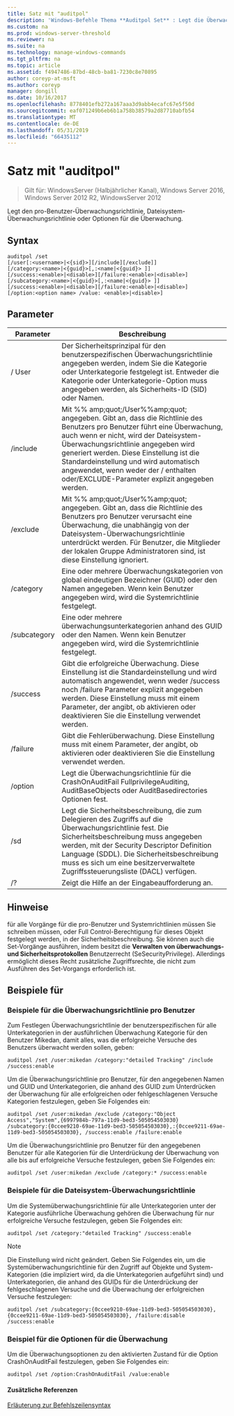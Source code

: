 ```yaml
---
title: Satz mit "auditpol"
description: 'Windows-Befehle Thema **Auditpol Set** : Legt die Überwachungsrichtlinie pro Benutzer, die Dateisystem-Überwachungsrichtlinie oder Optionen für die Überwachung.'
ms.custom: na
ms.prod: windows-server-threshold
ms.reviewer: na
ms.suite: na
ms.technology: manage-windows-commands
ms.tgt_pltfrm: na
ms.topic: article
ms.assetid: f4947486-87bd-48cb-ba81-7230c8e70895
author: coreyp-at-msft
ms.author: coreyp
manager: dongill
ms.date: 10/16/2017
ms.openlocfilehash: 8778401efb272a167aaa3d9abb4ecafc67e5f50d
ms.sourcegitcommit: eaf071249b6eb6b1a758b38579a2d87710abfb54
ms.translationtype: MT
ms.contentlocale: de-DE
ms.lasthandoff: 05/31/2019
ms.locfileid: "66435112"
---
```

# <a name="auditpol-set"></a>Satz mit "auditpol"

>Gilt für: WindowsServer (Halbjährlicher Kanal), Windows Server 2016, Windows Server 2012 R2, WindowsServer 2012

Legt den pro-Benutzer-Überwachungsrichtlinie, Dateisystem-Überwachungsrichtlinie oder Optionen für die Überwachung.

## <a name="syntax"></a>Syntax
```
auditpol /set
[/user[:<username>|<{sid}>][/include][/exclude]]
[/category:<name>|<{guid}>[,:<name|<{guid}> ]]
[/success:<enable>|<disable>][/failure:<enable>|<disable>]
[/subcategory:<name>|<{guid}>[,:<name|<{guid}> ]]
[/success:<enable>|<disable>][/failure:<enable>|<disable>]
[/option:<option name> /value: <enable>|<disable>]
```
## <a name="parameters"></a>Parameter

|  Parameter   |                                                                                                                                          Beschreibung                                                                                                                                           |
|--------------|------------------------------------------------------------------------------------------------------------------------------------------------------------------------------------------------------------------------------------------------------------------------------------------------|
|    / User     |                                        Der Sicherheitsprinzipal für den benutzerspezifischen Überwachungsrichtlinie angegeben werden, indem Sie die Kategorie oder Unterkategorie festgelegt ist. Entweder die Kategorie oder Unterkategorie-Option muss angegeben werden, als Sicherheits-ID (SID) oder Namen.                                         |
|   /include   | Mit %% amp;quot;/User%%amp;quot; angegeben. Gibt an, dass die Richtlinie des Benutzers pro Benutzer führt eine Überwachung, auch wenn er nicht, wird der Dateisystem-Überwachungsrichtlinie angegeben wird generiert werden. Diese Einstellung ist die Standardeinstellung und wird automatisch angewendet, wenn weder der / enthalten oder/EXCLUDE-Parameter explizit angegeben werden. |
|   /exclude   |                                Mit %% amp;quot;/User%%amp;quot; angegeben. Gibt an, dass die Richtlinie des Benutzers pro Benutzer verursacht eine Überwachung, die unabhängig von der Dateisystem-Überwachungsrichtlinie unterdrückt werden. Für Benutzer, die Mitglieder der lokalen Gruppe Administratoren sind, ist diese Einstellung ignoriert.                                |
|  /category   |                                                                            Eine oder mehrere Überwachungskategorien von global eindeutigen Bezeichner (GUID) oder den Namen angegeben. Wenn kein Benutzer angegeben wird, wird die Systemrichtlinie festgelegt.                                                                             |
| /subcategory |                                                                                         Eine oder mehrere überwachungsunterkategorien anhand des GUID oder den Namen. Wenn kein Benutzer angegeben wird, wird die Systemrichtlinie festgelegt.                                                                                          |
|   /success   |                 Gibt die erfolgreiche Überwachung. Diese Einstellung ist die Standardeinstellung und wird automatisch angewendet, wenn weder /success noch /failure Parameter explizit angegeben werden. Diese Einstellung muss mit einem Parameter, der angibt, ob aktivieren oder deaktivieren Sie die Einstellung verwendet werden.                 |
|   /failure   |                                                                                  Gibt die Fehlerüberwachung. Diese Einstellung muss mit einem Parameter, der angibt, ob aktivieren oder deaktivieren Sie die Einstellung verwendet werden.                                                                                   |
|   /option    |                                                                                   Legt die Überwachungsrichtlinie für die CrashOnAuditFail FullprivilegeAuditing, AuditBaseObjects oder AuditBasedirectories Optionen fest.                                                                                    |
|     /sd      |                 Legt die Sicherheitsbeschreibung, die zum Delegieren des Zugriffs auf die Überwachungsrichtlinie fest. Die Sicherheitsbeschreibung muss angegeben werden, mit der Security Descriptor Definition Language (SDDL). Die Sicherheitsbeschreibung muss es sich um eine besitzerverwaltete Zugriffssteuerungsliste (DACL) verfügen.                 |
|      /?      |                                                                                                                              Zeigt die Hilfe an der Eingabeaufforderung an.                                                                                                                              |

## <a name="remarks"></a>Hinweise
für alle Vorgänge für die pro-Benutzer und Systemrichtlinien müssen Sie schreiben müssen, oder Full Control-Berechtigung für dieses Objekt festgelegt werden, in der Sicherheitsbeschreibung. Sie können auch die Set-Vorgänge ausführen, indem besitzt die **Verwalten von überwachungs- und Sicherheitsprotokollen** Benutzerrecht (SeSecurityPrivilege). Allerdings ermöglicht dieses Recht zusätzliche Zugriffsrechte, die nicht zum Ausführen des Set-Vorgangs erforderlich ist.
## <a name="BKMK_examples"></a>Beispiele für
### <a name="examples-for-the-per-user-audit-policy"></a>Beispiele für die Überwachungsrichtlinie pro Benutzer
Zum Festlegen Überwachungsrichtlinie der benutzerspezifischen für alle Unterkategorien in der ausführlichen Überwachung Kategorie für den Benutzer Mikedan, damit alles, was die erfolgreiche Versuche des Benutzers überwacht werden sollen, geben:
```
auditpol /set /user:mikedan /category:"detailed Tracking" /include /success:enable
```
Um die Überwachungsrichtlinie pro Benutzer, für den angegebenen Namen und GUID und Unterkategorien, die anhand des GUID zum Unterdrücken der Überwachung für alle erfolgreichen oder fehlgeschlagenen Versuche Kategorien festzulegen, geben Sie Folgendes ein:
```
auditpol /set /user:mikedan /exclude /category:"Object Access","System",{6997984b-797a-11d9-bed3-505054503030} 
/subcategory:{0ccee9210-69ae-11d9-bed3-505054503030},:{0ccee9211-69ae-11d9-bed3-505054503030}, /success:enable /failure:enable
```
Um die Überwachungsrichtlinie pro Benutzer für den angegebenen Benutzer für alle Kategorien für die Unterdrückung der Überwachung von alle bis auf erfolgreiche Versuche festzulegen, geben Sie Folgendes ein:
```
auditpol /set /user:mikedan /exclude /category:* /success:enable
```
### <a name="examples-for-the-system-audit-policy"></a>Beispiele für die Dateisystem-Überwachungsrichtlinie
Um die Systemüberwachungsrichtlinie für alle Unterkategorien unter der Kategorie ausführliche Überwachung gehören die Überwachung für nur erfolgreiche Versuche festzulegen, geben Sie Folgendes ein:
```
auditpol /set /category:"detailed Tracking" /success:enable
```
> [!NOTE]
> Die Einstellung wird nicht geändert.
> Geben Sie Folgendes ein, um die Systemüberwachungsrichtlinie für den Zugriff auf Objekte und System-Kategorien (die impliziert wird, da die Unterkategorien aufgeführt sind) und Unterkategorien, die anhand des GUIDs für die Unterdrückung der fehlgeschlagenen Versuche und die Überwachung der erfolgreichen Versuche festzulegen:
> ```
> auditpol /set /subcategory:{0ccee9210-69ae-11d9-bed3-505054503030},{0ccee9211-69ae-11d9-bed3-505054503030}, /failure:disable /success:enable
> ```
> ### <a name="example-for-auditing-options"></a>Beispiel für die Optionen für die Überwachung
> Um die Überwachungsoptionen zu den aktivierten Zustand für die Option CrashOnAuditFail festzulegen, geben Sie Folgendes ein:
> ```
> auditpol /set /option:CrashOnAuditFail /value:enable
> ```
> #### <a name="additional-references"></a>Zusätzliche Referenzen
> [Erläuterung zur Befehlszeilensyntax](command-line-syntax-key.md)
